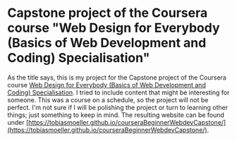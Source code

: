 # Capstone project of the Coursera course "Web Design for Everybody (Basics of Web Development and Coding) Specialisation"

As the title says, this is my project for the Capstone project of the Coursera course [Web Design for Everybody (Basics of Web Development and Coding) Specialisation](https://www.coursera.org/specializations/web-design). I tried to include content that might be interesting for someone. This was a course on a schedule, so the project will not be perfect. I'm not sure if I will be polishing the project or turn to learning other things; just something to keep in mind. The resulting website can be found under [https://tobiasmoeller.github.io/courseraBeginnerWebdevCapstone/](https://tobiasmoeller.github.io/courseraBeginnerWebdevCapstone/).


